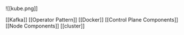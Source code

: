 
![[kube.png]]




[[Kafka]]
[[Operator Pattern]]
[[Docker]]
[[Control Plane Components]]
[[Node Components]]
[[cluster]]


